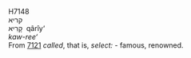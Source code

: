 <body>
  <p>H7148<br>  קריא  <br> קָרִיא  ‎  qârı̂y‘  <br><i>kaw-ree‘ </i><br>From <a href="h7121.htm">7121</a>  <i>called</i>, that is, <i>select: - </i>famous, renowned.<br></p>
 </body>